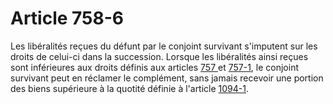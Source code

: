 # Article 758-6

Les libéralités reçues du défunt par le conjoint survivant s'imputent sur les droits de celui-ci dans la succession. Lorsque les libéralités ainsi reçues sont inférieures aux droits définis aux articles <a href='/code-civil/livre-iii-des-differentes-manieres-dont-on-acquiert-la-propriete/titre-ier-des-successions/chapitre-iii-des-heritiers/section-2-des-droits-du-conjoint-successible/paragraphe-1-de-la-nature-des-droits-de-leur-montant-et-de-leur-exercice/757.md' title='Code civil - art. 757 (V)'>757 </a>et <a href='/code-civil/livre-iii-des-differentes-manieres-dont-on-acquiert-la-propriete/titre-ier-des-successions/chapitre-iii-des-heritiers/section-2-des-droits-du-conjoint-successible/paragraphe-1-de-la-nature-des-droits-de-leur-montant-et-de-leur-exercice/757-1.md' title='Code civil - art. 757-1 (V)'>757-1</a>, le conjoint survivant peut en réclamer le complément, sans jamais recevoir une portion des biens supérieure à la quotité définie à l'article <a href='/code-civil/livre-iii-des-differentes-manieres-dont-on-acquiert-la-propriete/titre-ii-des-donations-entre-vifs-et-des-testaments-en-vigueur-jusquau-1er-janvier-2007/chapitre-ix-des-dispositions-entre-epoux-soit-par-contrat-de-mariage-soit-pendant-le-mariage/1094-1.md' title='Code civil - art. 1094-1 (V)'>1094-1</a>.